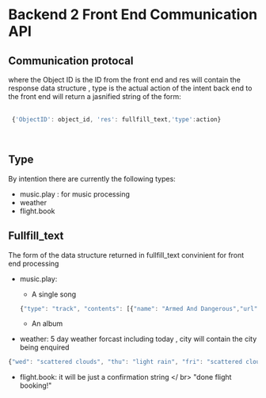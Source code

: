 # Backend 2 Front End Communication API

## Communication protocal
where the Object ID is the ID from the front end and res will contain the response data structure , type is the actual action of the intent back end to the front end will return a jasnified string of the form: <br/><br/>
```javascript
 {'ObjectID': object_id, 'res': fullfill_text,'type':action} 
 ```
 <br/>


## Type
By intention there are currently the following types:
* music.play : for music processing
* weather
* flight.book

## Fullfill_text
The form of the data structure returned in fullfill_text convinient for front end processing
*  music.play: <br/>
    * A single song
    ```javascript
    {"type": "track", "contents": [{"name": "Armed And Dangerous","url":"https://open.spotify.com/artist/4MCBfE4596Uoi2O4DtmEMz", "artist_name": "Juice WRLD"}]}
    ```
    * An album <br/>





* weather: 5 day weather forcast including today , city will contain the city being enquired
```javascript
{"wed": "scattered clouds", "thu": "light rain", "fri": "scattered clouds", "sat": "light rain", "sun": "clear sky", "city": "Sydney"}
```
* flight.book: it will be just a confirmation string </ br>
"done flight booking!"
